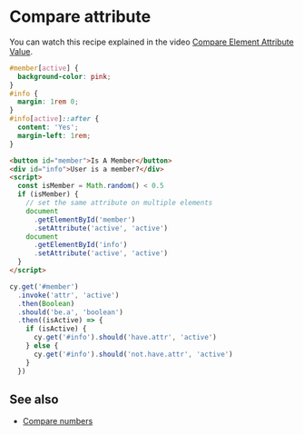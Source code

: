 # Compare attribute

<!-- fiddle Confirm the attribute is present or not -->

You can watch this recipe explained in the video [Compare Element Attribute Value](https://youtu.be/lj6cIjbPmh8).

```css
#member[active] {
  background-color: pink;
}
#info {
  margin: 1rem 0;
}
#info[active]::after {
  content: 'Yes';
  margin-left: 1rem;
}
```

```html
<button id="member">Is A Member</button>
<div id="info">User is a member?</div>
<script>
  const isMember = Math.random() < 0.5
  if (isMember) {
    // set the same attribute on multiple elements
    document
      .getElementById('member')
      .setAttribute('active', 'active')
    document
      .getElementById('info')
      .setAttribute('active', 'active')
  }
</script>
```

```js
cy.get('#member')
  .invoke('attr', 'active')
  .then(Boolean)
  .should('be.a', 'boolean')
  .then((isActive) => {
    if (isActive) {
      cy.get('#info').should('have.attr', 'active')
    } else {
      cy.get('#info').should('not.have.attr', 'active')
    }
  })
```

<!-- fiddle-end -->

## See also

- [Compare numbers](./compare-numbers.md)
